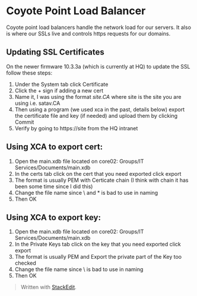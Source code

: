 
# Coyote Point Load Balancer
Coyote point load balancers handle the network load for our servers. It also is where our SSLs live and controls https requests for our domains.

## Updating SSL Certificates

On the newer firmware 10.3.3a (which is currently at HQ) to update the SSL follow these steps:

1.  Under the System tab click Certificate    
2.  Click the + sign if adding a new cert
3.  Name it, I was using the format  _site.CA_ where site is the site you are using i.e. satav.CA
4.  Then using a program (we used xca in the past, details below) export the certificate file and key (if needed) and upload them by clicking Commit
5.  Verify by going to https://site from the HQ intranet

 

## Using XCA to export cert:
1.  Open the main.xdb file located on core02: Groups/IT Services/Documents/main.xdb 
2.  In the certs tab click on the cert that you need exported click export 
3.  The format is usually PEM with Certicate chain (I think with chain it has been some time since I did this)
4.  Change the file name since \ and * is bad to use in naming    
5.  Then OK
    

## Using XCA to export key:


1.  Open the main.xdb file located on core02: Groups/IT Services/Documents/main.xdb    
2.  In the Private Keys tab click on the key that you need exported click export    
3.  The format is usually PEM and Export the private part of the Key too checked    
4.  Change the file name since \ is bad to use in naming    
5.  Then OK

> Written with [StackEdit](https://stackedit.io/).
<!--stackedit_data:
eyJoaXN0b3J5IjpbMTY4MTE1OTg5M119
-->